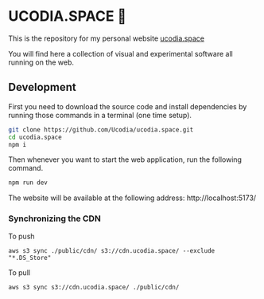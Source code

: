 # UCODIA.SPACE 🚀

This is the repository for my personal website [ucodia.space](https://ucodia.space)

You will find here a collection of visual and experimental software all running on the web.

## Development

First you need to download the source code and install dependencies by running those commands in a terminal (one time setup).

``` bash
git clone https://github.com/Ucodia/ucodia.space.git
cd ucodia.space
npm i
```

Then whenever you want to start the web application, run the following command.

```bash
npm run dev
```

The website will be available at the following address: http://localhost:5173/

### Synchronizing the CDN

To push

```
aws s3 sync ./public/cdn/ s3://cdn.ucodia.space/ --exclude "*.DS_Store"
```

To pull

```
aws s3 sync s3://cdn.ucodia.space/ ./public/cdn/
```